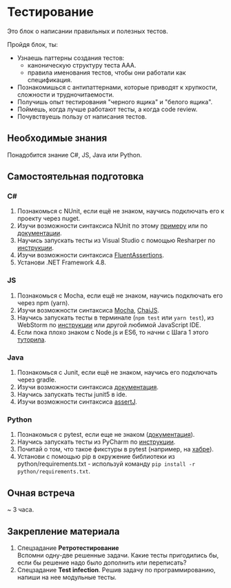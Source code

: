 # Тестирование

Это блок о написании правильных и полезных тестов.

Пройдя блок, ты:

- Узнаешь паттерны создания тестов:
    - каноническую структуру теста AAA.
    - правила именования тестов, чтобы они работали как спецификация.
- Познакомишься с антипаттернами, которые приводят к хрупкости, сложности и трудночитаемости.
- Получишь опыт тестирования "черного ящика" и "белого ящика".
- Поймешь, когда лучше работают тесты, а когда code review.
- Почувствуешь пользу от написания тестов.


## Необходимые знания

Понадобится знание C#, JS, Java или Python.


## Самостоятельная подготовка

### C#
1. Познакомься с NUnit, если ещё не знаком, научись подключать его к проекту через nuget.
2. Изучи возможности синтаксиса NUnit по этому [примеру](https://github.com/nunit/nunit-csharp-samples/blob/master/syntax/AssertSyntaxTests.cs) или по [документации](https://github.com/nunit/docs/wiki/NUnit-Documentation).
3. Научись запускать тесты из Visual Studio с помощью Resharper по [инструкции](https://www.jetbrains.com/resharper/features/unit_testing.html).
4. Изучи возможности синтаксиса [FluentAssertions](https://fluentassertions.com/introduction).
5. Установи .NET Framework 4.8.

### JS
1. Познакомься с Mocha, если ещё не знаком, научись подключать его через npm (yarn).
2. Изучи возможности синтаксиса [Mocha](https://mochajs.org/), [ChaiJS](https://www.chaijs.com/api/bdd/).
3. Научись запускать тесты в терминале (`npm test` или `yarn test`), из WebStorm по [инструкции](https://www.jetbrains.com/help/webstorm/testing.html) или другой любимой JavaScript IDE.
4. Если пока плохо знаком с Node.js и ES6, то начни с Шага 1 этого [туторила](https://github.com/kontur-courses/frontend-starter-tutorial).

### Java
1. Познакомься с Junit, если ещё не знаком, научись его подключать через gradle.
2. Изучи возможности синтаксиса [документация](https://junit.org/junit5/docs/5.0.1/api/org/junit/jupiter/api/Assertions.html).
3. Научись запускать тесты junit5 в ide.
4. Изучи возможности синтаксиса [assertJ](https://assertj.github.io/doc/).

### Python
1. Познакомься c pytest, если еще не знаком ([документация](https://docs.pytest.org/en/7.3.x/)).
2. Научись запускать тесты из PyCharm по [инструкции](https://www.jetbrains.com/help/pycharm/performing-tests.html#run-tests-in-parallel).
3. Почитай о том, что такое фикстуры в pytest (например, на [хабре](https://habr.com/ru/articles/448786/)).
4. Установи с помощью pip в окружение библиотеки из python/requirements.txt - используй команду `pip install -r python/requirements.txt`.

## Очная встреча

~ 3 часа.


## Закрепление материала

1. Спецзадание __Ретротестирование__  
Вспомни одну-две решенные задачи. Какие тесты пригодились бы, если бы решение надо было дополнить или переписать?
2. Спецзадание __Test infection__.
Решив задачу по программированию, напиши на нее модульные тесты.
